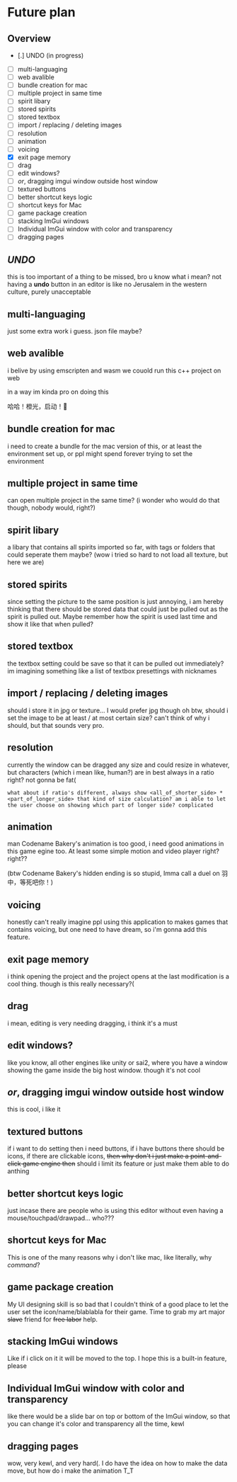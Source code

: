 # Future plan

## Overview
- [.] UNDO (in progress)
- [ ] multi-languaging
- [ ] web avalible
- [ ] bundle creation for mac
- [ ] multiple project in same time
- [ ] spirit libary
- [ ] stored spirits
- [ ] stored textbox
- [ ] import / replacing / deleting images
- [ ] resolution
- [ ] animation
- [ ] voicing
- [X] exit page memory
- [ ] drag
- [ ] edit windows?
- [ ] *or*, dragging imgui window outside host window
- [ ] textured buttons
- [ ] better shortcut keys logic
- [ ] shortcut keys for Mac
- [ ] game package creation
- [ ] stacking ImGui windows
- [ ] Individual ImGui window with color and transparency
- [ ] dragging pages

## ***UNDO***
this is too important of a thing to be missed, bro u know what i mean? not having a **undo** button in an editor is like no Jerusalem in the western culture, purely unacceptable

## multi-languaging
just some extra work i guess. json file maybe?

## web avalible
i belive by using emscripten and wasm we couold run this c++ project on web

in a way im kinda pro on doing this

哈哈！橙光，启动！🍊

## bundle creation for mac
i need to create a bundle for the mac version of this, or at least the environment set up, or ppl might spend forever trying to set the environment

## multiple project in same time
can open multiple project in the same time? (i wonder who would do that though, nobody would, right?)

## spirit libary
a libary that contains all spirits imported so far, with tags or folders that could seperate them maybe?
(wow i tried so hard to not load all texture, but here we are)

## stored spirits
since setting the picture to the same position is just annoying, i am hereby thinking that there should be stored data that could just be pulled out as the spirit is pulled out. Maybe remember how the spirit is used last time and show it like that when pulled?

## stored textbox
the textbox setting could be save so that it can be pulled out immediately? im imagining something like a list of textbox presettings with nicknames

## import / replacing / deleting images
should i store it in jpg or texture... I would prefer jpg though
oh btw, should i set the image to be at least / at most certain size? can't think of why i should, but that sounds very pro.

## resolution
currently the window can be dragged any size and could resize in whatever, but characters (which i mean like, human?) are in best always in a ratio right? not gonna be fat(

    what about if ratio's different, always show <all_of_shorter_side> * <part_of_longer_side> that kind of size calculation? am i able to let the user choose on showing which part of longer side? complicated

## animation
man Codename Bakery's animation is too good, i need good animations in this game egine too. At least some simple motion and video player right? right??

(btw Codename Bakery's hidden ending is so stupid, Imma call a duel on 羽中，等死吧你！)

## voicing
honestly can't really imagine ppl using this application to makes games that contains voicing, but one need to have dream, so i'm gonna add this feature.

## exit page memory
i think opening the project and the project opens at the last modification is a cool thing. though is this really necessary?(

## drag
i mean, editing is very needing dragging, i think it's a must

## edit windows?
like you know, all other engines like unity or sai2, where you have a window showing the game inside the big host window. though it's not cool

## *or*, dragging imgui window outside host window
this is cool, i like it

## textured buttons
if i want to do setting then i need buttons, if i have buttons there should be icons, if there are clickable icons, ~~then why don't i just make a point-and-click game engine then~~ should i limit its feature or just make them able to do anthing

## better shortcut keys logic
just incase there are people who is using this editor without even having a mouse/touchpad/drawpad... who???

## shortcut keys for Mac
This is one of the many reasons why i don't like mac, like literally, why *command*?

## game package creation
My UI designing skill is so bad that I couldn't think of a good place to let the user set the icon/name/blablabla for their game. Time to grab my art major ~~slave~~ friend for ~~free labor~~ help.

## stacking ImGui windows
Like if i click on it it will be moved to the top. I hope this is a built-in feature, please

## Individual ImGui window with color and transparency
like there would be a slide bar on top or bottom of the ImGui window, so that you can change it's color and transparency all the time, kewl

## dragging pages
wow, very kewl, and very hard(. I do have the idea on how to make the data move, but how do i make the animation T_T